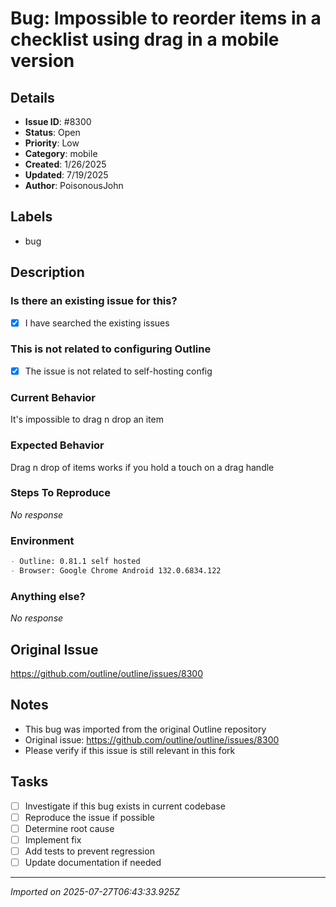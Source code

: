 # Bug: Impossible to reorder items in a checklist using drag in a mobile version

## Details
- **Issue ID**: #8300
- **Status**: Open
- **Priority**: Low
- **Category**: mobile
- **Created**: 1/26/2025
- **Updated**: 7/19/2025
- **Author**: PoisonousJohn


## Labels
- bug

## Description
### Is there an existing issue for this?

- [x] I have searched the existing issues

### This is not related to configuring Outline

- [x] The issue is not related to self-hosting config

### Current Behavior

It's impossible to drag n drop an item

### Expected Behavior

Drag n drop of items works if you hold a touch on a drag handle

### Steps To Reproduce

_No response_

### Environment

```markdown
- Outline: 0.81.1 self hosted
- Browser: Google Chrome Android 132.0.6834.122
```

### Anything else?

_No response_

## Original Issue
https://github.com/outline/outline/issues/8300

## Notes
- This bug was imported from the original Outline repository
- Original issue: https://github.com/outline/outline/issues/8300
- Please verify if this issue is still relevant in this fork

## Tasks
- [ ] Investigate if this bug exists in current codebase
- [ ] Reproduce the issue if possible
- [ ] Determine root cause
- [ ] Implement fix
- [ ] Add tests to prevent regression
- [ ] Update documentation if needed

---
*Imported on 2025-07-27T06:43:33.925Z*
